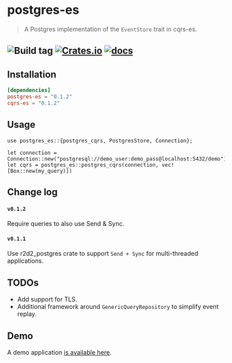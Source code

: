 # postgres-es

> A Postgres implementation of the `EventStore` trait in cqrs-es.

![Build tag](https://codebuild.us-west-2.amazonaws.com/badges?uuid=eyJlbmNyeXB0ZWREYXRhIjoiVVUyR0tRbTZmejFBYURoTHdpR3FnSUFqKzFVZE9JNW5haDZhcUFlY2xtREhtaVVJMWsxcWZOeC8zSUR0UWhpaWZMa0ZQSHlEYjg0N2FoU2lwV1FsTXFRPSIsIml2UGFyYW1ldGVyU3BlYyI6IldjUVMzVEpKN1V3aWxXWGUiLCJtYXRlcmlhbFNldFNlcmlhbCI6MX0%3D&branch=master)
[![Crates.io](https://img.shields.io/crates/v/postgres-es)](https://crates.io/crates/postgres-es)
[![docs](https://img.shields.io/badge/API-docs-blue.svg)](https://docs.rs/postgres-es)
---

## Installation

```toml
[dependencies]
postgres-es = "0.1.2"
cqrs-es = "0.1.2"
```

## Usage

```
use postgres_es::{postgres_cqrs, PostgresStore, Connection};

let connection = Connection::new("postgresql://demo_user:demo_pass@localhost:5432/demo");
let cqrs = postgres_es::postgres_cqrs(connection, vec![Box::new(my_query)])
```

## Change log

#### `v0.1.2`
Require queries to also use Send & Sync.

#### `v0.1.1`
Use r2d2_postgres crate to support `Send + Sync` for multi-threaded applications.

## TODOs
- Add support for TLS.
- Additional framework around `GenericQueryRepository` to simplify event replay.

## Demo
A demo application [is available here](https://github.com/serverlesstechnology/cqrs-demo).
